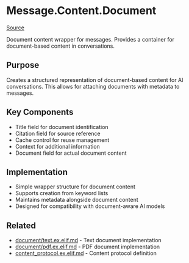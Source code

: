 # Message.Content.Document
[Source](/github/ai/genai_all/genai_core/lib/vnext_genai/nodes/message/content/document_content.ex)

Document content wrapper for messages. Provides a container for document-based content in conversations.

## Purpose
Creates a structured representation of document-based content for AI conversations. This allows for attaching documents with metadata to messages.

## Key Components
- Title field for document identification
- Citation field for source reference
- Cache control for reuse management
- Context for additional information
- Document field for actual document content

## Implementation
- Simple wrapper structure for document content
- Supports creation from keyword lists
- Maintains metadata alongside document content
- Designed for compatibility with document-aware AI models

## Related
- [document/text.ex.elif.md](document/text.ex.elif.md) - Text document implementation
- [document/pdf.ex.elif.md](document/pdf.ex.elif.md) - PDF document implementation
- [content_protocol.ex.elif.md](content_protocol.ex.elif.md) - Content protocol definition